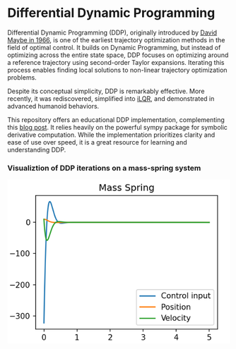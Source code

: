 # Differential Dynamic Programming

Differential Dynamic Programming (DDP), originally introduced by [David Maybe in 1966](https://www.tandfonline.com/doi/abs/10.1080/00207176608921369), is one of the earliest trajectory optimization methods in the field of optimal control. It builds on Dynamic Programming, but instead of optimizing across the entire state space, DDP focuses on optimizing around a reference trajectory using second-order Taylor expansions. Iterating this process enables finding local solutions to non-linear trajectory optimization problems.

Despite its conceptual simplicity, DDP is remarkably effective. More recently, it was rediscovered, simplified into [iLQR](https://homes.cs.washington.edu/~todorov/papers/TassaIROS12.pdf), and demonstrated in advanced humanoid behaviors.

This repository offers an educational DDP implementation, complementing this [blog post](http://www.imgeorgiev.com/2023-02-01-ddp/). It relies heavily on the powerful sympy package for symbolic derivative computation. While the implementation prioritizes clarity and ease of use over speed, it is a great resource for learning and understanding DDP.


### Visualiztion of DDP iterations on a mass-spring system

![Mass-spring oscillator graph](./images/spring.png)
